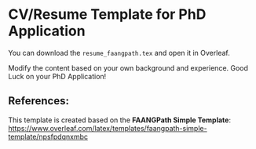 # CV/Resume Template for PhD Application

You can download the `resume_faangpath.tex` and open it in Overleaf.

Modify the content based on your own background and experience. Good Luck on your PhD Application!

## References:
This template is created based on the **FAANGPath Simple Template**:
https://www.overleaf.com/latex/templates/faangpath-simple-template/npsfpdqnxmbc
